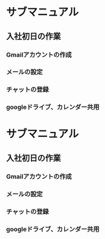 # サブマニュアル
## 入社初日の作業
###  Gmailアカウントの作成
### メールの設定
### チャットの登録
### googleドライブ、カレンダー共用

# サブマニュアル
## 入社初日の作業
###  Gmailアカウントの作成
### メールの設定
### チャットの登録
### googleドライブ、カレンダー共用